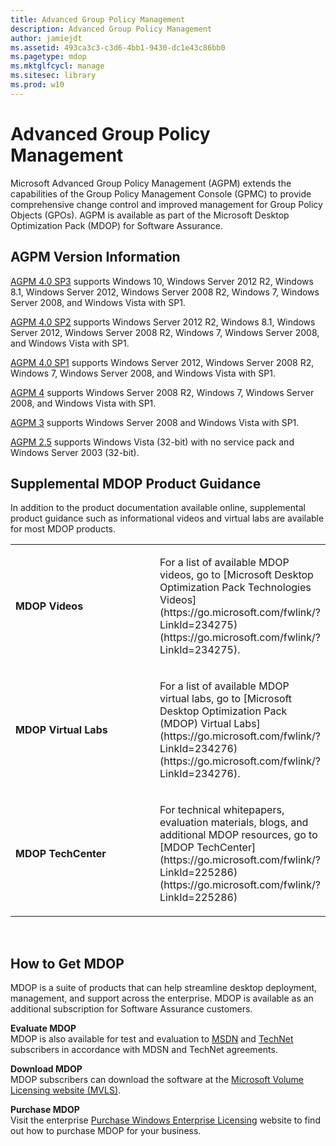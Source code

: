 ```yaml
---
title: Advanced Group Policy Management
description: Advanced Group Policy Management
author: jamiejdt
ms.assetid: 493ca3c3-c3d6-4bb1-9430-dc1e43c86bb0
ms.pagetype: mdop
ms.mktglfcycl: manage
ms.sitesec: library
ms.prod: w10
---
```



# Advanced Group Policy Management


Microsoft Advanced Group Policy Management (AGPM) extends the capabilities of the Group Policy Management Console (GPMC) to provide comprehensive change control and improved management for Group Policy Objects (GPOs). AGPM is available as part of the Microsoft Desktop Optimization Pack (MDOP) for Software Assurance.

## AGPM Version Information


[AGPM 4.0 SP3](agpm-40-sp3-navengl.md) supports Windows 10, Windows Server 2012 R2, Windows 8.1, Windows Server 2012, Windows Server 2008 R2, Windows 7, Windows Server 2008, and Windows Vista with SP1.

[AGPM 4.0 SP2](agpm-40-sp2-navengl.md) supports Windows Server 2012 R2, Windows 8.1, Windows Server 2012, Windows Server 2008 R2, Windows 7, Windows Server 2008, and Windows Vista with SP1.

[AGPM 4.0 SP1](agpm-40-sp1-navengl.md) supports Windows Server 2012, Windows Server 2008 R2, Windows 7, Windows Server 2008, and Windows Vista with SP1.

[AGPM 4](agpm-4-navengl.md) supports Windows Server 2008 R2, Windows 7, Windows Server 2008, and Windows Vista with SP1.

[AGPM 3](agpm-3-navengl.md) supports Windows Server 2008 and Windows Vista with SP1.

[AGPM 2.5](agpm-25-navengl.md) supports Windows Vista (32-bit) with no service pack and Windows Server 2003 (32-bit).

## Supplemental MDOP Product Guidance


In addition to the product documentation available online, supplemental product guidance such as informational videos and virtual labs are available for most MDOP products.

<table>
<colgroup>
<col width="50%" />
<col width="50%" />
</colgroup>
<tbody>
<tr class="odd">
<td align="left"><p><strong>MDOP Videos</strong></p></td>
<td align="left"><p>For a list of available MDOP videos, go to [Microsoft Desktop Optimization Pack Technologies Videos](https://go.microsoft.com/fwlink/?LinkId=234275) (https://go.microsoft.com/fwlink/?LinkId=234275).</p></td>
</tr>
<tr class="even">
<td align="left"><p><strong>MDOP Virtual Labs</strong></p></td>
<td align="left"><p>For a list of available MDOP virtual labs, go to [Microsoft Desktop Optimization Pack (MDOP) Virtual Labs](https://go.microsoft.com/fwlink/?LinkId=234276) (https://go.microsoft.com/fwlink/?LinkId=234276).</p></td>
</tr>
<tr class="odd">
<td align="left"><p><strong>MDOP TechCenter</strong></p></td>
<td align="left"><p>For technical whitepapers, evaluation materials, blogs, and additional MDOP resources, go to [MDOP TechCenter](https://go.microsoft.com/fwlink/?LinkId=225286) (https://go.microsoft.com/fwlink/?LinkId=225286)</p>
<p></p></td>
</tr>
</tbody>
</table>

 

## <a href="" id="bkmk-getmdop"></a>How to Get MDOP


MDOP is a suite of products that can help streamline desktop deployment, management, and support across the enterprise. MDOP is available as an additional subscription for Software Assurance customers.

<a href="" id="evaluate-mdop"></a>**Evaluate MDOP**  
MDOP is also available for test and evaluation to [MSDN](http://msdn.microsoft.com/subscriptions/downloads/default.aspx?PV=42:178) and [TechNet](http://technet.microsoft.com/subscriptions/downloads/default.aspx?PV=42:178) subscribers in accordance with MDSN and TechNet agreements.

<a href="" id="download-mdop"></a>**Download MDOP**  
MDOP subscribers can download the software at the [Microsoft Volume Licensing website (MVLS)](https://go.microsoft.com/fwlink/?LinkId=166331).

<a href="" id="purchase-mdop"></a>**Purchase MDOP**  
Visit the enterprise [Purchase Windows Enterprise Licensing](http://www.microsoft.com/windows/enterprise/how-to-buy.aspx) website to find out how to purchase MDOP for your business.

 

 





